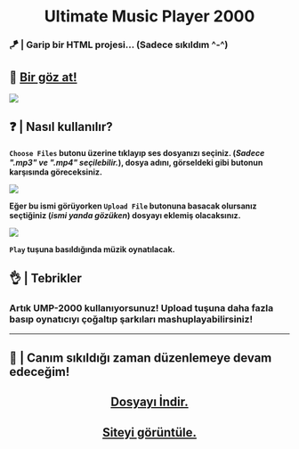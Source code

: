 <h1 align="center">Ultimate Music Player 2000</h1>

### 🪁 | Garip bir HTML projesi... (Sadece sıkıldım ^-^) 

## 🔗 [Bir göz at!](https://Ultimate-Music-Player-2000.raahuna.repl.co)

<a href="https://Ultimate-Music-Player-2000.raahuna.repl.co"><img src="https://user-images.githubusercontent.com/80279532/204149423-79f7e0af-c956-4cca-a906-69fc0d35f574.png"></a>

## ❓ | Nasıl kullanılır?

**```Choose Files``` butonu üzerine tıklayıp ses dosyanızı seçiniz. (*Sadece ".mp3" ve ".mp4" seçilebilir.*), dosya adını, görseldeki gibi butonun karşısında göreceksiniz.**

<a href="#"><img src="https://user-images.githubusercontent.com/80279532/204149994-e944eea2-85db-4621-a7e1-e7a3450dd847.png"></a>

**Eğer bu ismi görüyorken ```Upload File``` butonuna basacak olursanız seçtiğiniz (*ismi yanda gözüken*) dosyayı eklemiş olacaksınız.**

<a href="#"><img src="https://user-images.githubusercontent.com/80279532/204150114-9a23d8d7-0ed8-468f-b0ad-15343b30e7a8.png"></a>

**`Play` tuşuna basıldığında müzik oynatılacak.**

## 👌 | Tebrikler

### Artık UMP-2000 kullanıyorsunuz! Upload tuşuna daha fazla basıp oynatıcıyı çoğaltıp şarkıları mashuplayabilirsiniz!

<hr>

## 🤒 | Canım sıkıldığı zaman düzenlemeye devam edeceğim!

<div align="center">
  <h2><a href="https://github.com/Raahuna/Ultimate-Music-Player-2000/archive/refs/heads/main.zip">Dosyayı İndir.</a></h2>
  <h2><a href="https://Ultimate-Music-Player-2000.raahuna.repl.co">Siteyi görüntüle.</a></h2>
</div>
